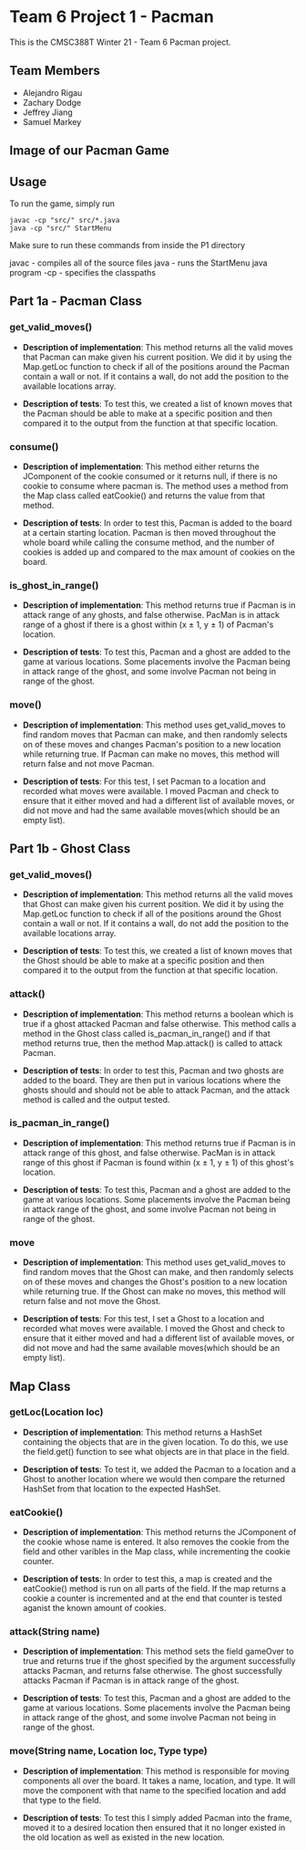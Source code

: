 # Team 6 Project 1 - Pacman
This is the CMSC388T Winter 21 - Team 6 Pacman project.

## Team Members
- Alejandro Rigau
- Zachary Dodge
- Jeffrey Jiang
- Samuel Markey

## Image of our Pacman Game


## Usage
To run the game, simply run
```
javac -cp "src/" src/*.java
java -cp "src/" StartMenu
```
Make sure to run these commands from inside the P1 directory

javac - compiles all of the source files
java - runs the StartMenu java program
-cp - specifies the classpaths


## Part 1a - Pacman Class

### get_valid_moves()

- **Description of implementation**: This method returns all the valid moves that Pacman can make given his current position. We did it by using the Map.getLoc function to check if all of the positions around the Pacman contain a wall or not. If it contains a wall, do not add the position to the available locations array. 

- **Description of tests**: To test this, we created a list of known moves that the Pacman should be able to make at a specific position and then compared it to the output from the function at that specific location.

### consume()

- **Description of implementation**: This method either returns the JComponent of the cookie consumed or it returns null, if there is no cookie to consume where pacman is. The method uses a method from the Map class called eatCookie() and returns the value from that method.

- **Description of tests**: In order to test this, Pacman is added to the board at a certain starting location. Pacman is then moved throughout the whole board while calling the consume method, and the number of cookies is added up and compared to the max amount of cookies on the board.

### is_ghost_in_range()

- **Description of implementation**: This method returns true if Pacman is in attack range of any ghosts, and false otherwise. PacMan is in attack range of a ghost if there is a ghost within (x ± 1, y ± 1) of Pacman's location.

- **Description of tests**: To test this, Pacman and a ghost are added to the game at various locations. Some placements involve the Pacman being in attack range of the ghost, and some involve Pacman not being in range of the ghost.

### move()

- **Description of implementation**: This method uses get_valid_moves to find random moves that Pacman can make, and then randomly selects on of these moves and changes Pacman's position to a new location while returning true. If Pacman can make no moves, this method will return false and not move Pacman.

- **Description of tests**: For this test, I set Pacman to a location and recorded what moves were available. I moved Pacman and check to ensure that it either moved and had a different list of available moves, or did not move and had the same available moves(which should be an empty list).

## Part 1b - Ghost Class

### get_valid_moves()

- **Description of implementation**: This method returns all the valid moves that Ghost can make given his current position. We did it by using the Map.getLoc function to check if all of the positions around the Ghost contain a wall or not. If it contains a wall, do not add the position to the available locations array. 

- **Description of tests**: To test this, we created a list of known moves that the Ghost should be able to make at a specific position and then compared it to the output from the function at that specific location. 

### attack()

- **Description of implementation**: This method returns a boolean which is true if a ghost attacked Pacman and false otherwise. This method calls a method in the Ghost class called is_pacman_in_range() and if that method returns true, then the method Map.attack() is called to attack Pacman.

- **Description of tests**: In order to test this, Pacman and two ghosts are added to the board. They are then put in various locations where the ghosts should and should not be able to attack Pacman, and the attack method is called and the output tested.

### is_pacman_in_range()

- **Description of implementation**: This method returns true if Pacman is in attack range of this ghost, and false otherwise. PacMan is in attack range of this ghost if Pacman is found within (x ± 1, y ± 1) of this ghost's location.

- **Description of tests**: To test this, Pacman and a ghost are added to the game at various locations. Some placements involve the Pacman being in attack range of the ghost, and some involve Pacman not being in range of the ghost.

### move

- **Description of implementation**: This method uses get_valid_moves to find random moves that the Ghost can make, and then randomly selects on of these moves and changes the Ghost's position to a new location while returning true. If the Ghost can make no moves, this method will return false and not move the Ghost.

- **Description of tests**: For this test, I set a Ghost to a location and recorded what moves were available. I moved the Ghost and check to ensure that it either moved and had a different list of available moves, or did not move and had the same available moves(which should be an empty list).

## Map Class

### getLoc(Location loc)

- **Description of implementation**: This method returns a HashSet containing the objects that are in the given location. To do this, we use the field.get() function to see what objects are in that place in the field. 

- **Description of tests**: To test it, we added the Pacman to a location and a Ghost to another location where we would then compare the returned HashSet from that location to the expected HashSet.

### eatCookie()

- **Description of implementation**: This method returns the JComponent of the cookie whose name is entered. It also removes the cookie from the field and other varibles in the Map class, while incrementing the cookie counter.

- **Description of tests**: In order to test this, a map is created and the eatCookie() method is run on all parts of the field. If the map returns a cookie a counter is incremented and at the end that counter is tested aganist the known amount of cookies.

### attack(String name)

- **Description of implementation**: This method sets the field gameOver to true and returns true if the ghost specified by the argument successfully attacks Pacman, and returns false otherwise. The ghost successfully attacks Pacman if Pacman is in attack range of the ghost.

- **Description of tests**: To test this, Pacman and a ghost are added to the game at various locations. Some placements involve the Pacman being in attack range of the ghost, and some involve Pacman not being in range of the ghost.

### move(String name, Location loc, Type type)

- **Description of implementation**: This method is responsible for moving components all over the board. It takes a name, location, and type. It will move the component with that name to the specified location and add that type to the field.

- **Description of tests**: To test this I simply added Pacman into the frame, moved it to a desired location then ensured that it no longer existed in the old location as well as existed in the new location.
